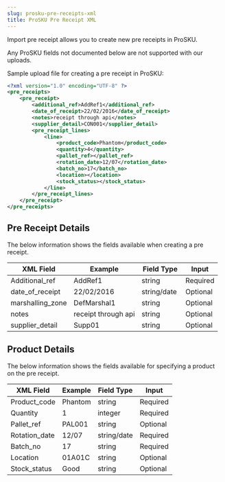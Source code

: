 ```yaml
---
slug: prosku-pre-receipts-xml
title: ProSKU Pre Receipt XML
---
```

Import pre receipt allows you to create new pre receipts in ProSKU. 

Any ProSKU fields not documented below are not supported with our uploads. 

Sample upload file for creating a pre receipt in ProSKU:

```xml
<?xml version="1.0" encoding="UTF-8" ?>
<pre_receipts>
    <pre_receipt>
        <additional_ref>AddRef1</additional_ref>
        <date_of_receipt>22/02/2016</date_of_receipt>
        <notes>receipt through api</notes>
        <supplier_detail>CON001</supplier_detail>
        <pre_receipt_lines>
            <line>
                <product_code>Phantom</product_code>
                <quantity>4</quantity>
                <pallet_ref></pallet_ref>
                <rotation_date>12/07</rotation_date>
                <batch_no>17</batch_no>
                <location></location>
                <stock_status></stock_status>
            </line>
        </pre_receipt_lines>
    </pre_receipt>
</pre_receipts>
```

## Pre Receipt Details
The below information shows the fields available when creating a pre receipt.

| XML Field | Example | Field Type | Input |
| --- | --- | --- | --- |
| Additional_ref | AddRef1 | string | Required |
| date_of_receipt | 22/02/2016 | string/date  | Optional |
| marshalling_zone | DefMarshal1 | string | Optional |
| notes | receipt through api | string | Optional |
| supplier_detail | Supp01 | string   | Optional |

## Product Details
The below information shows the fields available for specifying a product on the pre receipt.

| XML Field | Example | Field Type | Input |
| --- | --- | --- | --- |
| Product_code | Phantom | string | Required |
| Quantity | 1 | integer | Required |
| Pallet_ref | PAL001 | string | Optional |
| Rotation_date | 12/07 | string/date | Required |
| Batch_no | 17 | string | Required |
| Location | 01A01C | string | Optional |
| Stock_status | Good | string | Optional |